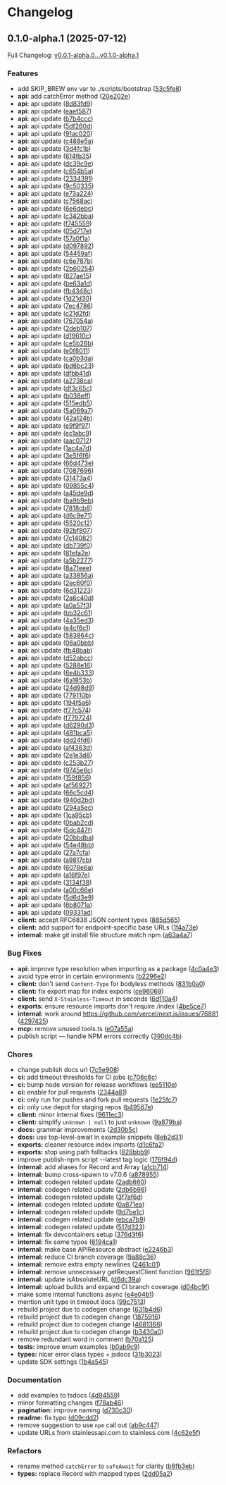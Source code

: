 # Changelog

## 0.1.0-alpha.1 (2025-07-12)

Full Changelog: [v0.0.1-alpha.0...v0.1.0-alpha.1](https://github.com/nuntly/nuntly-sdk-typescript/compare/v0.0.1-alpha.0...v0.1.0-alpha.1)

### Features

* add SKIP_BREW env var to ./scripts/bootstrap ([53c5fe8](https://github.com/nuntly/nuntly-sdk-typescript/commit/53c5fe8e5fa64eeee8e94f4de4a23162b30dd1bd))
* **api:** add catchError method ([20e202e](https://github.com/nuntly/nuntly-sdk-typescript/commit/20e202ec51a4830b42d635e8d054f9273e5705e2))
* **api:** api update ([8d83fd9](https://github.com/nuntly/nuntly-sdk-typescript/commit/8d83fd9f98986b3780719e83f974d4937dce4662))
* **api:** api update ([eaef587](https://github.com/nuntly/nuntly-sdk-typescript/commit/eaef58793ec2599d0566d2114ff2896388ea9ccc))
* **api:** api update ([b7b4ccc](https://github.com/nuntly/nuntly-sdk-typescript/commit/b7b4cccfada05e30505ad927ac13edf1ff801f32))
* **api:** api update ([5df260d](https://github.com/nuntly/nuntly-sdk-typescript/commit/5df260dbd42182d0c7d552b3c794778d6507adae))
* **api:** api update ([91ac020](https://github.com/nuntly/nuntly-sdk-typescript/commit/91ac02057203478d789e6042b0a9b417bdb1c890))
* **api:** api update ([c488e5a](https://github.com/nuntly/nuntly-sdk-typescript/commit/c488e5ae0de5b00412b16fe1783b3fac95edd776))
* **api:** api update ([3d4fc1b](https://github.com/nuntly/nuntly-sdk-typescript/commit/3d4fc1b4ffd11de2bacde8be0b7294b8d26a5965))
* **api:** api update ([614fb35](https://github.com/nuntly/nuntly-sdk-typescript/commit/614fb355bb00104153fb6461c9cdf26d6d609c9a))
* **api:** api update ([dc39c9e](https://github.com/nuntly/nuntly-sdk-typescript/commit/dc39c9eaa0967e4ad9c00bfdeb2a359474405c79))
* **api:** api update ([c654b5a](https://github.com/nuntly/nuntly-sdk-typescript/commit/c654b5afca32c9ab5518bd57346df922b6d3b178))
* **api:** api update ([2334391](https://github.com/nuntly/nuntly-sdk-typescript/commit/23343912530cb580fe12d5b9d5ce2bb4d269921b))
* **api:** api update ([9c50335](https://github.com/nuntly/nuntly-sdk-typescript/commit/9c503352af71cb253d3d582f560011f4de7a7d2d))
* **api:** api update ([e73a224](https://github.com/nuntly/nuntly-sdk-typescript/commit/e73a224de2277eaa8cff29f7d1828cf4d0933db7))
* **api:** api update ([c7568ac](https://github.com/nuntly/nuntly-sdk-typescript/commit/c7568acb9660687c79513bdcc4856a9333fdc623))
* **api:** api update ([6e6debc](https://github.com/nuntly/nuntly-sdk-typescript/commit/6e6debc07bbab079040da36043996d35069712c4))
* **api:** api update ([c342bba](https://github.com/nuntly/nuntly-sdk-typescript/commit/c342bbaf97418f5e2b33acd8a2380ec4ad0496fb))
* **api:** api update ([f745559](https://github.com/nuntly/nuntly-sdk-typescript/commit/f745559cd0effbac2d9962a13e482be9906d2394))
* **api:** api update ([05d717e](https://github.com/nuntly/nuntly-sdk-typescript/commit/05d717ea2699985a7eeb37c954160a72224bc390))
* **api:** api update ([57a0f1a](https://github.com/nuntly/nuntly-sdk-typescript/commit/57a0f1a66c8369b023bb35b5d9c925f81aa499f9))
* **api:** api update ([d097892](https://github.com/nuntly/nuntly-sdk-typescript/commit/d097892ed3863e032d0850fad71959875a096662))
* **api:** api update ([54459af](https://github.com/nuntly/nuntly-sdk-typescript/commit/54459afba820fc2a91fe457bb9dbe0d8ee785896))
* **api:** api update ([c6e787b](https://github.com/nuntly/nuntly-sdk-typescript/commit/c6e787b639a2f7706864f54c975a787ae872d56a))
* **api:** api update ([2b60254](https://github.com/nuntly/nuntly-sdk-typescript/commit/2b602545716b9fd643880f483ab45d18342fa47f))
* **api:** api update ([827ae15](https://github.com/nuntly/nuntly-sdk-typescript/commit/827ae154a42bb9ad916864d696ac016ecba385fb))
* **api:** api update ([be63a1d](https://github.com/nuntly/nuntly-sdk-typescript/commit/be63a1d71a90d09fd6bb217ce58cd2028ddaff57))
* **api:** api update ([fb4348c](https://github.com/nuntly/nuntly-sdk-typescript/commit/fb4348cccadf67dd8a7a3716f3c38f8eb748b8fc))
* **api:** api update ([1d21d30](https://github.com/nuntly/nuntly-sdk-typescript/commit/1d21d30a0470170e11081ac6dff12a26170c9640))
* **api:** api update ([7ec4786](https://github.com/nuntly/nuntly-sdk-typescript/commit/7ec47866b5568af7c93c2e29502a1589e3ea7539))
* **api:** api update ([c21d2fd](https://github.com/nuntly/nuntly-sdk-typescript/commit/c21d2fdfd6db8c700b85993935dc6ae162ddd988))
* **api:** api update ([767054a](https://github.com/nuntly/nuntly-sdk-typescript/commit/767054a41fe36b1fe5e42ed51f9cde480b93e2ed))
* **api:** api update ([2deb107](https://github.com/nuntly/nuntly-sdk-typescript/commit/2deb107f008d47e8ef89e112c325507b40d87190))
* **api:** api update ([d19610c](https://github.com/nuntly/nuntly-sdk-typescript/commit/d19610c98e734cca4b53ae1493d962d5ca03793d))
* **api:** api update ([ce5b26b](https://github.com/nuntly/nuntly-sdk-typescript/commit/ce5b26b1e4544938c100064a2163aa5b1efd1912))
* **api:** api update ([e0f8011](https://github.com/nuntly/nuntly-sdk-typescript/commit/e0f8011b65271bcf1ffd621913944ad24131c288))
* **api:** api update ([ca0b3da](https://github.com/nuntly/nuntly-sdk-typescript/commit/ca0b3da7e9808cb966d46748b478f06b2b2a4833))
* **api:** api update ([bd6bc23](https://github.com/nuntly/nuntly-sdk-typescript/commit/bd6bc2342be60517a3806a824f179be33d96a778))
* **api:** api update ([dfbb41d](https://github.com/nuntly/nuntly-sdk-typescript/commit/dfbb41dd4a58b71a4baf030f390ca4da6b780fd9))
* **api:** api update ([a2738ca](https://github.com/nuntly/nuntly-sdk-typescript/commit/a2738cae399d920b233e4973c176ea10ff5f2c36))
* **api:** api update ([df3c65c](https://github.com/nuntly/nuntly-sdk-typescript/commit/df3c65c0acee7691c2667ff606ab0912293d7374))
* **api:** api update ([b038eff](https://github.com/nuntly/nuntly-sdk-typescript/commit/b038eff2b175b00677549786e324d6f45f9cde46))
* **api:** api update ([515edb5](https://github.com/nuntly/nuntly-sdk-typescript/commit/515edb5fd95d59329b87409e3856c29cec7ace4b))
* **api:** api update ([5a069a7](https://github.com/nuntly/nuntly-sdk-typescript/commit/5a069a79ae70a9173a34d294ef2a9f60a3cfa80a))
* **api:** api update ([42a124b](https://github.com/nuntly/nuntly-sdk-typescript/commit/42a124b28f606868b9191d2c220b7e5437de369d))
* **api:** api update ([e9f9f97](https://github.com/nuntly/nuntly-sdk-typescript/commit/e9f9f979e094b4684baa7477c444528a895a92ca))
* **api:** api update ([ec1abc9](https://github.com/nuntly/nuntly-sdk-typescript/commit/ec1abc9d57acda240ecf12c716a387de68e17503))
* **api:** api update ([aac0712](https://github.com/nuntly/nuntly-sdk-typescript/commit/aac0712222171d521e722979fa35bafcb1a8c34a))
* **api:** api update ([1ac4a7d](https://github.com/nuntly/nuntly-sdk-typescript/commit/1ac4a7dfca3a0c7bd427d3bde6c2d46055494320))
* **api:** api update ([3e5f6f6](https://github.com/nuntly/nuntly-sdk-typescript/commit/3e5f6f64fb90d4b7697d34a5726f502acd9b4ded))
* **api:** api update ([66d473e](https://github.com/nuntly/nuntly-sdk-typescript/commit/66d473e125abdb04fdf6edeeb9881ed9c31d07da))
* **api:** api update ([7087696](https://github.com/nuntly/nuntly-sdk-typescript/commit/7087696c1b4ba50ff482476d6883182bc49bed55))
* **api:** api update ([31473a4](https://github.com/nuntly/nuntly-sdk-typescript/commit/31473a497f88146b7604c2e43339cb80e8cbba63))
* **api:** api update ([09855c4](https://github.com/nuntly/nuntly-sdk-typescript/commit/09855c4520b0ca23d14bb748b35413fbf07a2b8e))
* **api:** api update ([a45de9d](https://github.com/nuntly/nuntly-sdk-typescript/commit/a45de9d6e6caeecba68cd42755f1f14be0c1aecb))
* **api:** api update ([ba9b9eb](https://github.com/nuntly/nuntly-sdk-typescript/commit/ba9b9eb4899dd6ad98e26c833d73ae6eacad6cf3))
* **api:** api update ([7818cb8](https://github.com/nuntly/nuntly-sdk-typescript/commit/7818cb88946377bc8de99e364363acc9d345c7f3))
* **api:** api update ([d6c9e71](https://github.com/nuntly/nuntly-sdk-typescript/commit/d6c9e71195d749f3845d282d2518851ca967e55e))
* **api:** api update ([5520c12](https://github.com/nuntly/nuntly-sdk-typescript/commit/5520c1265bb0ac9b9740b89837811a95ab551209))
* **api:** api update ([92bf807](https://github.com/nuntly/nuntly-sdk-typescript/commit/92bf8078ee8313665d6a7623d36c85c246371870))
* **api:** api update ([7c14082](https://github.com/nuntly/nuntly-sdk-typescript/commit/7c140826203e194bfb5bdbcd5843119e9f17aef6))
* **api:** api update ([db739f0](https://github.com/nuntly/nuntly-sdk-typescript/commit/db739f0899550a08d71ddd8e3d87f0ddc0534db5))
* **api:** api update ([81efa2e](https://github.com/nuntly/nuntly-sdk-typescript/commit/81efa2e62ae04cd31090cb99f224c2567d9a084c))
* **api:** api update ([a5b2277](https://github.com/nuntly/nuntly-sdk-typescript/commit/a5b2277b93038e314efee9d0a8ad00c419395aa1))
* **api:** api update ([8a71eee](https://github.com/nuntly/nuntly-sdk-typescript/commit/8a71eee700da16bcf54a3182d8c6a041b11d729b))
* **api:** api update ([a33856a](https://github.com/nuntly/nuntly-sdk-typescript/commit/a33856a5bac716a9ac4232cbdf527c24f2a8f47e))
* **api:** api update ([2ec60f0](https://github.com/nuntly/nuntly-sdk-typescript/commit/2ec60f090e26f0e343878dfdd120f2de85bb8c13))
* **api:** api update ([6d31223](https://github.com/nuntly/nuntly-sdk-typescript/commit/6d312239e606a7c693cf69d378a90050bbbefc2d))
* **api:** api update ([2a6c40d](https://github.com/nuntly/nuntly-sdk-typescript/commit/2a6c40d7f5e13e4e04be54100c08d39e0e195338))
* **api:** api update ([a0a57f3](https://github.com/nuntly/nuntly-sdk-typescript/commit/a0a57f3dbcf33fd687fb51f5fb0bebe16f261ec4))
* **api:** api update ([bb32c61](https://github.com/nuntly/nuntly-sdk-typescript/commit/bb32c61ba886a67d9075148d540a21db01f402c6))
* **api:** api update ([4a35ed3](https://github.com/nuntly/nuntly-sdk-typescript/commit/4a35ed3f92cd82255475920f5ca49a79bdb23e86))
* **api:** api update ([e4cf6c1](https://github.com/nuntly/nuntly-sdk-typescript/commit/e4cf6c14d05d2724c1d9617185e8651444050aa1))
* **api:** api update ([583864c](https://github.com/nuntly/nuntly-sdk-typescript/commit/583864c562d84e81b4385f9cf5dce337715c54c8))
* **api:** api update ([06a0bbb](https://github.com/nuntly/nuntly-sdk-typescript/commit/06a0bbbdbfca152bb67f2a1ed178c0d1b7f611a4))
* **api:** api update ([fb48bab](https://github.com/nuntly/nuntly-sdk-typescript/commit/fb48bab88d58267e4829fdec10db478bd05faaf5))
* **api:** api update ([d52abcc](https://github.com/nuntly/nuntly-sdk-typescript/commit/d52abcc708078ade5f069e2b1d52aea448548aed))
* **api:** api update ([5288e16](https://github.com/nuntly/nuntly-sdk-typescript/commit/5288e161b2c38f8160abca79e856bf26a83b2b0f))
* **api:** api update ([6e4b333](https://github.com/nuntly/nuntly-sdk-typescript/commit/6e4b33306bc3ef6ceb83ae510a28db48e58756ef))
* **api:** api update ([6a1853b](https://github.com/nuntly/nuntly-sdk-typescript/commit/6a1853be21bc66b7c21cbc9e7e249b6a6069299d))
* **api:** api update ([24d98d9](https://github.com/nuntly/nuntly-sdk-typescript/commit/24d98d9279f3118230b376215d6a22231e5787fa))
* **api:** api update ([779110b](https://github.com/nuntly/nuntly-sdk-typescript/commit/779110bfffa66cc614fe210db5a357eac1853b6f))
* **api:** api update ([194f5a6](https://github.com/nuntly/nuntly-sdk-typescript/commit/194f5a66065e1ef44c6b756d10309170dab16695))
* **api:** api update ([f77c574](https://github.com/nuntly/nuntly-sdk-typescript/commit/f77c5748f64777e0a1765f3f44f2a5870d7f297a))
* **api:** api update ([f779724](https://github.com/nuntly/nuntly-sdk-typescript/commit/f779724c650632489ab2a4dc8e76bcd1b7cb6bb7))
* **api:** api update ([d6290d3](https://github.com/nuntly/nuntly-sdk-typescript/commit/d6290d3aa00fd45ba01b42927ee4e05758aec971))
* **api:** api update ([481bca5](https://github.com/nuntly/nuntly-sdk-typescript/commit/481bca5f9f8f19af8be710f9eed5807b7bb241c6))
* **api:** api update ([dd24fd6](https://github.com/nuntly/nuntly-sdk-typescript/commit/dd24fd6fb0431b6fc31fab1a707528b2161627f9))
* **api:** api update ([af4363d](https://github.com/nuntly/nuntly-sdk-typescript/commit/af4363d9b734f5196c4e931b02989e478812eba9))
* **api:** api update ([2e1e3d8](https://github.com/nuntly/nuntly-sdk-typescript/commit/2e1e3d869baceccd3354c14c63482c2a5f2d6aa7))
* **api:** api update ([c253b27](https://github.com/nuntly/nuntly-sdk-typescript/commit/c253b270249f1da15c14a893843c580ccf7c751f))
* **api:** api update ([9745e6c](https://github.com/nuntly/nuntly-sdk-typescript/commit/9745e6c221d2e83736afd522bb2236bd11ea939a))
* **api:** api update ([159f856](https://github.com/nuntly/nuntly-sdk-typescript/commit/159f856d4d64628e46040d0b88ef70af7d3ee642))
* **api:** api update ([af56927](https://github.com/nuntly/nuntly-sdk-typescript/commit/af569278fc6afcb3ebe59fec0f4218e4b37166f6))
* **api:** api update ([66c5cd4](https://github.com/nuntly/nuntly-sdk-typescript/commit/66c5cd41c3744174084cecde3245f31acc3f9901))
* **api:** api update ([940d2bd](https://github.com/nuntly/nuntly-sdk-typescript/commit/940d2bdc189e6c2e4737253e2a7c584e37d21ec7))
* **api:** api update ([294a5ec](https://github.com/nuntly/nuntly-sdk-typescript/commit/294a5ec13cdff087fe95400d242a8ee1876e92ba))
* **api:** api update ([1ca95cb](https://github.com/nuntly/nuntly-sdk-typescript/commit/1ca95cbd9dac91d72bef5dce2291da747306f93f))
* **api:** api update ([0bab2cd](https://github.com/nuntly/nuntly-sdk-typescript/commit/0bab2cd60f4714e20f440843bb7bfcea35b30fea))
* **api:** api update ([5dc447f](https://github.com/nuntly/nuntly-sdk-typescript/commit/5dc447fa7e998f1d499cb4a9186bea519b3f88e7))
* **api:** api update ([20bbdba](https://github.com/nuntly/nuntly-sdk-typescript/commit/20bbdbaa13126145cb9ad3e810267d11c0497207))
* **api:** api update ([54e48bb](https://github.com/nuntly/nuntly-sdk-typescript/commit/54e48bb304ab6885341605ad2f90d057128c90e5))
* **api:** api update ([27a7cfa](https://github.com/nuntly/nuntly-sdk-typescript/commit/27a7cfab3ae5306937c9abfac3a551d9f05824fb))
* **api:** api update ([a9817cb](https://github.com/nuntly/nuntly-sdk-typescript/commit/a9817cb2fd4f408c8d590cad05be58409e99dc24))
* **api:** api update ([6078e6a](https://github.com/nuntly/nuntly-sdk-typescript/commit/6078e6ad2680a6418d364d60d4fe093620082c5a))
* **api:** api update ([a16f97e](https://github.com/nuntly/nuntly-sdk-typescript/commit/a16f97ef5516f2a41077708db3ebe1a1d94dbaf1))
* **api:** api update ([3134f38](https://github.com/nuntly/nuntly-sdk-typescript/commit/3134f3815b70845ab46f1413da14078239ee9a3f))
* **api:** api update ([a00c66e](https://github.com/nuntly/nuntly-sdk-typescript/commit/a00c66e34632160adc4787ea5a7bfed6b4699bd0))
* **api:** api update ([5d6d3e9](https://github.com/nuntly/nuntly-sdk-typescript/commit/5d6d3e99afaabb8c5579b2781361aa8a984013eb))
* **api:** api update ([6b8071a](https://github.com/nuntly/nuntly-sdk-typescript/commit/6b8071a087bcb022ab7678d1e9e7fcf99497d829))
* **api:** api update ([09331ad](https://github.com/nuntly/nuntly-sdk-typescript/commit/09331adc006a0abd30d1b5df6ed6a43bdc3dcd79))
* **client:** accept RFC6838 JSON content types ([885d565](https://github.com/nuntly/nuntly-sdk-typescript/commit/885d565063e3c1888f9a07115e0f5ce9a97abd96))
* **client:** add support for endpoint-specific base URLs ([1f4a73e](https://github.com/nuntly/nuntly-sdk-typescript/commit/1f4a73e591c0cfe56b0c08770d05a8da9c563a77))
* **internal:** make git install file structure match npm ([a63a4a7](https://github.com/nuntly/nuntly-sdk-typescript/commit/a63a4a7cb126bc231fd231a88aefcfce5a2bf867))


### Bug Fixes

* **api:** improve type resolution when importing as a package ([4c0a4e3](https://github.com/nuntly/nuntly-sdk-typescript/commit/4c0a4e3c1565a4537bb162a4d73eed1d169e6aef))
* avoid type error in certain environments ([b2296e2](https://github.com/nuntly/nuntly-sdk-typescript/commit/b2296e24c045b9b1313b46b3f587010790ad8447))
* **client:** don't send `Content-Type` for bodyless methods ([831b0a0](https://github.com/nuntly/nuntly-sdk-typescript/commit/831b0a08e545511eb0540146f4e462eb57a2b4bf))
* **client:** fix export map for index exports ([ce96069](https://github.com/nuntly/nuntly-sdk-typescript/commit/ce960691ae8b913064b54c3c472c4bd3f2b09577))
* **client:** send `X-Stainless-Timeout` in seconds ([6d110a4](https://github.com/nuntly/nuntly-sdk-typescript/commit/6d110a48bfd20aac09c82075a08ef44dcf3ec5f7))
* **exports:** ensure resource imports don't require /index ([4be5ce7](https://github.com/nuntly/nuntly-sdk-typescript/commit/4be5ce76bed8adbcebf7ef931e4ac540d16e7510))
* **internal:** work around https://github.com/vercel/next.js/issues/76881 ([4297425](https://github.com/nuntly/nuntly-sdk-typescript/commit/429742514e65e1c31eb3097e4a68fef6bbcac42c))
* **mcp:** remove unused tools.ts ([e07a55a](https://github.com/nuntly/nuntly-sdk-typescript/commit/e07a55a1b0567092c44d66b3361722ddb17399d8))
* publish script — handle NPM errors correctly ([390dc4b](https://github.com/nuntly/nuntly-sdk-typescript/commit/390dc4b3b4140ab99ff2c0c4926b5292fe9e9286))


### Chores

* change publish docs url ([7c5e908](https://github.com/nuntly/nuntly-sdk-typescript/commit/7c5e908152049798d2a13a700c0955453cf4f38a))
* **ci:** add timeout thresholds for CI jobs ([c706c6c](https://github.com/nuntly/nuntly-sdk-typescript/commit/c706c6c64ede437c2dbcec11f8b9a46eb4c4966c))
* **ci:** bump node version for release workflows ([ee5110e](https://github.com/nuntly/nuntly-sdk-typescript/commit/ee5110e9ce49122fe920340dee8d8e80c2d4ba75))
* **ci:** enable for pull requests ([2344a81](https://github.com/nuntly/nuntly-sdk-typescript/commit/2344a816e7448ef2ccdc5002c8babf5e4026b9dd))
* **ci:** only run for pushes and fork pull requests ([1e25fc7](https://github.com/nuntly/nuntly-sdk-typescript/commit/1e25fc76cfb9363b518f3b07e53c7edbd8a7921b))
* **ci:** only use depot for staging repos ([b49567e](https://github.com/nuntly/nuntly-sdk-typescript/commit/b49567e7e406d71053d173facd88ccb42c4e0e65))
* **client:** minor internal fixes ([9611ec3](https://github.com/nuntly/nuntly-sdk-typescript/commit/9611ec3abb82883a7626c101142995835d8402ce))
* **client:** simplify `unknown | null` to just `unknown` ([9a879ba](https://github.com/nuntly/nuntly-sdk-typescript/commit/9a879bad1cc52b158e4d454e7590a5c66652c9e9))
* **docs:** grammar improvements ([2d30b5c](https://github.com/nuntly/nuntly-sdk-typescript/commit/2d30b5c4220c1970d28406aa00eb54d6ebadb8b9))
* **docs:** use top-level-await in example snippets ([8eb2d31](https://github.com/nuntly/nuntly-sdk-typescript/commit/8eb2d31510d48886532b941691a0456f14260ecd))
* **exports:** cleaner resource index imports ([d1c6fa2](https://github.com/nuntly/nuntly-sdk-typescript/commit/d1c6fa28c201ae0bd51f3bbb176f7d409907cbb2))
* **exports:** stop using path fallbacks ([828bbb9](https://github.com/nuntly/nuntly-sdk-typescript/commit/828bbb9d3a57ea57df854be2edc388b8fba0c539))
* improve publish-npm script --latest tag logic ([176f94d](https://github.com/nuntly/nuntly-sdk-typescript/commit/176f94d9bcd77b104b0614a66e38f3363b8cbc81))
* **internal:** add aliases for Record and Array ([afcb714](https://github.com/nuntly/nuntly-sdk-typescript/commit/afcb7142a515ad702a83e1382086679fdcaa0704))
* **internal:** bump cross-spawn to v7.0.6 ([a878955](https://github.com/nuntly/nuntly-sdk-typescript/commit/a878955ed38772ec3ad195a35907d0c9432169e4))
* **internal:** codegen related update ([2adb660](https://github.com/nuntly/nuntly-sdk-typescript/commit/2adb660273c41d2ae77f81d103d74393e809c6d9))
* **internal:** codegen related update ([2db6b96](https://github.com/nuntly/nuntly-sdk-typescript/commit/2db6b96a5c04d14219881aae95365eb325718ecb))
* **internal:** codegen related update ([3f7af6d](https://github.com/nuntly/nuntly-sdk-typescript/commit/3f7af6d7a009c054868beece0d470879dbb9466f))
* **internal:** codegen related update ([0a871ea](https://github.com/nuntly/nuntly-sdk-typescript/commit/0a871ea1cf12a93e58dc68cb938ac4c810456ec9))
* **internal:** codegen related update ([9d7be1c](https://github.com/nuntly/nuntly-sdk-typescript/commit/9d7be1ce7bf0c1f81281c7c2fd2048ee11403246))
* **internal:** codegen related update ([ebca7b9](https://github.com/nuntly/nuntly-sdk-typescript/commit/ebca7b9a41910c464565d6247dac5f1200792653))
* **internal:** codegen related update ([517d323](https://github.com/nuntly/nuntly-sdk-typescript/commit/517d3233b2f4ee97144b2972c1ab39069df1b821))
* **internal:** fix devcontainers setup ([376d3f6](https://github.com/nuntly/nuntly-sdk-typescript/commit/376d3f6d613c1098cd7e5eb3bfa41a90886dff30))
* **internal:** fix some typos ([6194ca1](https://github.com/nuntly/nuntly-sdk-typescript/commit/6194ca160ff3c5c84acb2ed8dca2ba9836434776))
* **internal:** make base APIResource abstract ([e2246b3](https://github.com/nuntly/nuntly-sdk-typescript/commit/e2246b37a75a4d48409b40617205b8849f4ce24b))
* **internal:** reduce CI branch coverage ([9a88c36](https://github.com/nuntly/nuntly-sdk-typescript/commit/9a88c36936cdc8ae9422a1508455480ecf5fe4ea))
* **internal:** remove extra empty newlines ([2461c01](https://github.com/nuntly/nuntly-sdk-typescript/commit/2461c01bba7334a21db474914462f153c5dc7078))
* **internal:** remove unnecessary getRequestClient function ([961f5f8](https://github.com/nuntly/nuntly-sdk-typescript/commit/961f5f8e86f7d2a2240221e0cd0c182597574153))
* **internal:** update isAbsoluteURL ([d6dc39a](https://github.com/nuntly/nuntly-sdk-typescript/commit/d6dc39a3b277bcd2547d87812e2ba68d329561f4))
* **internal:** upload builds and expand CI branch coverage ([d04bc9f](https://github.com/nuntly/nuntly-sdk-typescript/commit/d04bc9f01695b222e115a27619d0f6abc4133b65))
* make some internal functions async ([e4e04b1](https://github.com/nuntly/nuntly-sdk-typescript/commit/e4e04b184af5638d81d0557cb246a02a102be0cb))
* mention unit type in timeout docs ([99c7513](https://github.com/nuntly/nuntly-sdk-typescript/commit/99c751377569227b2b975ab90fc6f8ebea660083))
* rebuild project due to codegen change ([631b4d6](https://github.com/nuntly/nuntly-sdk-typescript/commit/631b4d61755fc07158dfc90b6ff059355aa77bb7))
* rebuild project due to codegen change ([1875916](https://github.com/nuntly/nuntly-sdk-typescript/commit/1875916c2428af5748e18252512bdb68f85fe3e5))
* rebuild project due to codegen change ([4681366](https://github.com/nuntly/nuntly-sdk-typescript/commit/468136608712f8a16b2e9a40f10447b4e08b855e))
* rebuild project due to codegen change ([b3430a0](https://github.com/nuntly/nuntly-sdk-typescript/commit/b3430a0251b70a62fc4abe5e5208e2d6eb18e74e))
* remove redundant word in comment ([b70a125](https://github.com/nuntly/nuntly-sdk-typescript/commit/b70a125e4ee6a8e20d0d7cc12fc0107be9d784e9))
* **tests:** improve enum examples ([b0ab9c9](https://github.com/nuntly/nuntly-sdk-typescript/commit/b0ab9c977968799ead86b2754222ae7913f32b69))
* **types:** nicer error class types + jsdocs ([31b3023](https://github.com/nuntly/nuntly-sdk-typescript/commit/31b302387ac98481afe2cc848b1f9e651a87b13a))
* update SDK settings ([1b4a545](https://github.com/nuntly/nuntly-sdk-typescript/commit/1b4a545e899413955048877a7a16bdb1112c7863))


### Documentation

* add examples to tsdocs ([4d94559](https://github.com/nuntly/nuntly-sdk-typescript/commit/4d94559fe6959e96ea0542b7e4aeb431d167c76f))
* minor formatting changes ([f78ab46](https://github.com/nuntly/nuntly-sdk-typescript/commit/f78ab464ff5e1a4e3e305930f8dbefab41962523))
* **pagination:** improve naming ([d730c30](https://github.com/nuntly/nuntly-sdk-typescript/commit/d730c30f8c7718d2d881f97d3ee10caf7805e400))
* **readme:** fix typo ([d09cdd2](https://github.com/nuntly/nuntly-sdk-typescript/commit/d09cdd28c1130c6bef631398378418c309469561))
* remove suggestion to use `npm` call out ([ab9c447](https://github.com/nuntly/nuntly-sdk-typescript/commit/ab9c447109387841dc895bbfdedb7578232998b2))
* update URLs from stainlessapi.com to stainless.com ([4c62e5f](https://github.com/nuntly/nuntly-sdk-typescript/commit/4c62e5fe00e234246f723771426aca0269f643ff))


### Refactors

* rename method `catchError` to `safeAwait` for clarity ([b8fb3eb](https://github.com/nuntly/nuntly-sdk-typescript/commit/b8fb3eb931f7ad9b17bf12b83718d2a4dc0b95a5))
* **types:** replace Record with mapped types ([2dd05a2](https://github.com/nuntly/nuntly-sdk-typescript/commit/2dd05a2e42e5abc82521136ed64be98e99f3f308))
